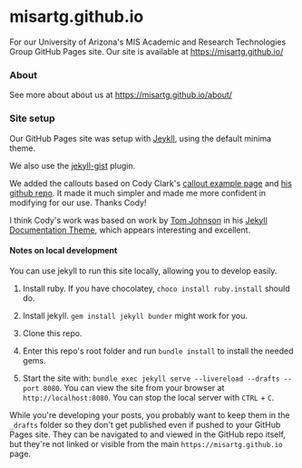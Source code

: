# misartg.github.io
For our University of Arizona's MIS Academic and Research Technologies Group GitHub Pages site.
Our site is available at https://misartg.github.io/

### About ###

See more about about us at https://misartg.github.io/about/

### Site setup ###

Our GitHub Pages site was setup with [Jeykll](https://jekyllrb.com/), using the default minima theme. 

We also use the [jekyll-gist](https://github.com/jekyll/jekyll-gist) plugin.

We added the callouts based on Cody Clark's [callout example page](https://cody-clark.github.io/2017/07/25/my-example-post.html) and [his github repo](https://github.com/cody-clark/cody-clark.github.io/blob/master/_posts/2017-07-25-my-example-post.md). It made it much simpler and made me more confident in modifying for our use. Thanks Cody!

I think Cody's work was based on work by [Tom Johnson](https://idratherbewriting.com/aboutme/) in his [Jekyll Documentation Theme](https://github.com/tomjoht/documentation-theme-jekyll), which appears interesting and excellent. 

#### Notes on local development ####

You can use jekyll to run this site locally, allowing you to develop easily. 

1. Install ruby. If you have chocolatey, `choco install ruby.install` should do. 

2. Install jekyll. `gem install jekyll bunder` might work for you. 

3. Clone this repo.

4. Enter this repo's root folder and run `bundle install` to install the needed gems.

5. Start the site with: `bundle exec jekyll serve --livereload --drafts --port 8080`. You can view the site from your browser at `http://localhost:8080`. You can stop the local server with `CTRL` + `C`. 

While you're developing your posts, you probably want to keep them in the `_drafts` folder so they don't get published even if pushed to your GitHub Pages site. 
They can be navigated to and viewed in the GitHub repo itself, but they're not linked or visible from the main `https://misartg.github.io` page. 